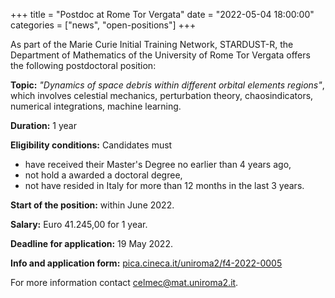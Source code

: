 +++
title = "Postdoc at Rome Tor Vergata"
date = "2022-05-04 18:00:00"
categories = ["news", "open-positions"]
+++

As part of the Marie Curie Initial Training Network, STARDUST-R, the Department of Mathematics of the University of Rome Tor Vergata offers the following postdoctoral position:

**Topic:** *"Dynamics of space debris within different orbital elements regions"*, which involves celestial mechanics, perturbation theory, chaosindicators, numerical integrations, machine learning.

**Duration:** 1 year

**Eligibility conditions:** Candidates must 
- have received their Master's Degree no earlier than 4 years ago,
- not hold a awarded a doctoral degree,
- not have resided in Italy for more than 12 months in the last 3 years.

**Start of the position:** within June 2022.

**Salary:** Euro 41.245,00 for 1 year.

**Deadline for application:** 19 May 2022.

**Info and application form:** [pica.cineca.it/uniroma2/f4-2022-0005](https://pica.cineca.it/uniroma2/f4-2022-0005/)

For more information contact [celmec@mat.uniroma2.it](mailto:celmec@mat.uniroma2.it).
